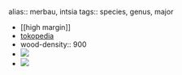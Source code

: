 alias:: merbau, intsia
tags:: species, genus, major

- [[high margin]]
- [tokopedia](https://www.tokopedia.com/yoomitae/benih-pohon-merbau-intsia-bijuga-zguuab-1246ha?extParam=ivf%3Dfalse%26src%3Dsearch)
- wood-density:: 900
- ![](https://peach-geographical-bat-397.mypinata.cloud/ipfs/QmZtKh76Dk1VbZeUWDpSqxSWMkWeWQPcvc1KYgZkaAQaqr)
- ![](https://peach-geographical-bat-397.mypinata.cloud/ipfs/QmSj8T4yDRyTaiF6UnwVH3GZRui4G1No7MLuVdvkLKkMN4)